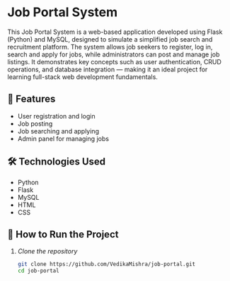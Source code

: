 # Job Portal System
This Job Portal System is a web-based application developed using Flask (Python) and MySQL, designed to simulate a simplified job search and recruitment platform. The system allows job seekers to register, log in, search and apply for jobs, while administrators can post and manage job listings. It demonstrates key concepts such as user authentication, CRUD operations, and database integration — making it an ideal project for learning full-stack web development fundamentals.
## 🔧 Features
- User registration and login
- Job posting
- Job searching and applying
- Admin panel for managing jobs

## 🛠️ Technologies Used
- Python
- Flask
- MySQL
- HTML
- CSS

## 🚀 How to Run the Project

1. *Clone the repository*
   ```bash
   git clone https://github.com/VedikaMishra/job-portal.git
   cd job-portal
